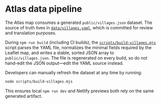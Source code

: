 # Atlas data pipeline

The Atlas map consumes a generated `public/villages.json` dataset. The source of truth
lives in [`data/villages.yaml`](../data/villages.yaml), which is committed for review and
translation purposes.

During `npm run build` (including CI builds), the [`scripts/build-villages.mjs`](../scripts/build-villages.mjs)
script parses the YAML file, normalizes the minimal fields required by the Leaflet map, and
writes a stable, sorted JSON array to `public/villages.json`. The file is regenerated on
every build, so do not hand-edit the JSON output—edit the YAML source instead.

Developers can manually refresh the dataset at any time by running:

```bash
node scripts/build-villages.mjs
```

This ensures local `npm run dev` and Netlify previews both rely on the same generated
artifact.

